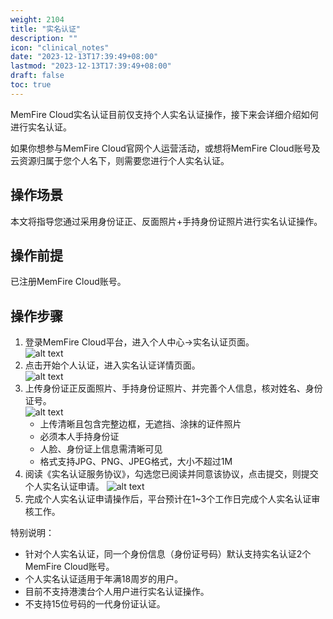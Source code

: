 ```yaml
---
weight: 2104
title: "实名认证"
description: ""
icon: "clinical_notes"
date: "2023-12-13T17:39:49+08:00"
lastmod: "2023-12-13T17:39:49+08:00"
draft: false
toc: true
---
```





MemFire Cloud实名认证目前仅支持个人实名认证操作，接下来会详细介绍如何进行实名认证。      

如果你想参与MemFire Cloud官网个人运营活动，或想将MemFire Cloud账号及云资源归属于您个人名下，则需要您进行个人实名认证。


## 操作场景
本文将指导您通过采用身份证正、反面照片+手持身份证照片进行实名认证操作。

## 操作前提
已注册MemFire Cloud账号。

## 操作步骤
1. 登录MemFire Cloud平台，进入个人中心->实名认证页面。   
 ![alt text](../_media/实名认证.png)       
2. 点击开始个人认证，进入实名认证详情页面。   
 ![alt text](../_media/实名认证-信息.png)    
3. 上传身份证正反面照片、手持身份证照片、并完善个人信息，核对姓名、身份证号。   
 ![alt text](../_media/实名认证-已填写.jpg)   
   - 上传清晰且包含完整边框，无遮挡、涂抹的证件照片  
   - 必须本人手持身份证   
   - 人脸、身份证上信息需清晰可见   
   - 格式支持JPG、PNG、JPEG格式，大小不超过1M    
4. 阅读《实名认证服务协议》，勾选您已阅读并同意该协议，点击提交，则提交个人实名认证申请。
  ![alt text](../_media/实名认证-待审核.png)  
5. 完成个人实名认证申请操作后，平台预计在1~3个工作日完成个人实名认证审核工作。   

特别说明：   
*   针对个人实名认证，同一个身份信息（身份证号码）默认支持实名认证2个MemFire Cloud账号。   
*   个人实名认证适用于年满18周岁的用户。   
*   目前不支持港澳台个人用户进行实名认证操作。    
*   不支持15位号码的一代身份证认证。 
